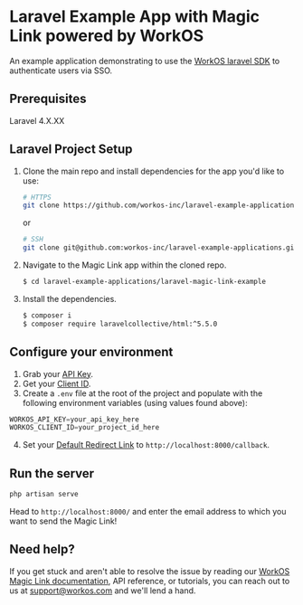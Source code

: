 # Laravel Example App with Magic Link powered by WorkOS

An example application demonstrating to use the [WorkOS laravel SDK](https://github.com/workos-inc/workos-laravel) to authenticate users via SSO. 

## Prerequisites

Laravel 4.X.XX

## Laravel Project Setup

1. Clone the main repo and install dependencies for the app you'd like to use:
    ```bash
    # HTTPS
    git clone https://github.com/workos-inc/laravel-example-applications.git
    ```
    or

    ```bash
    # SSH
    git clone git@github.com:workos-inc/laravel-example-applications.git
    ```

2. Navigate to the Magic Link app within the cloned repo. 
   ```bash
   $ cd laravel-example-applications/laravel-magic-link-example
   ```

3. Install the dependencies. 
    ```bash
    $ composer i
    $ composer require laravelcollective/html:^5.5.0
    ```

## Configure your environment

1. Grab your [API Key](https://dashboard.workos.com/api-keys).
2. Get your [Client ID](https://dashboard.workos.com/configuration).
3. Create a `.env` file at the root of the project and populate with the
following environment variables (using values found above):

```typescript
WORKOS_API_KEY=your_api_key_here
WORKOS_CLIENT_ID=your_project_id_here
```

4. Set your [Default Redirect Link](https://dashboard.workos.com/configuration) to `http://localhost:8000/callback`.

## Run the server

```sh
php artisan serve
```

Head to `http://localhost:8000/` and enter the email address to which you want to send the Magic Link!


## Need help?

If you get stuck and aren't able to resolve the issue by reading our [WorkOS Magic Link documentation](https://workos.com/docs/magic-link/guide/introduction), API reference, or tutorials, you can reach out to us at support@workos.com and we'll lend a hand.